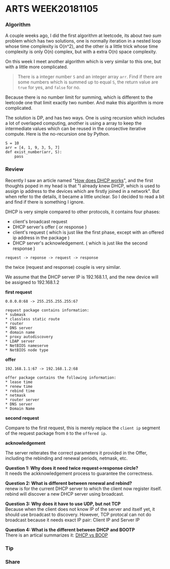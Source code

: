 # ARTS WEEK20181105

### Algorithm
  A couple weeks ago, I did the first algorithm at leetcode, its about *two sum* problem which has two solutions, one is normally iteration in a nested loop whose time complexity is O(n^2), and the other is a little trick whose time complexity is only O(n) complex, but with a extra O(n) space complexity.
  
  On this week I meet another algorithm which is very similar to this one, but with a little more complicated. 
  
> There is a integer number `S` and an integer array `arr`. Find if there are some numbers which is summed up to equal `S`, the return value are `true` for yes, and `false` for no. 

Because there is no number limit for summing, which is different to the leetcode one that limit exactly two number. And make this algorithm is more complicated.

The solution is DP, and has two ways. One is using recursion which includes a lot of overlaped computing, another is using a array to keep the intermediate values which can be reused in the consective iterative compute. Here is the no-recursion one by Python.

```
S = 10
arr = [4, 1, 9, 3, 5, 7]
def exist_number(arr, S):
    pass
```

### Review

Recently I saw an article named "[How does DHCP works](https://www.benburwell.com/posts/how-does-dhcp-work/)", and the first thoughts poped in my head is that "I already knew DHCP, which is used to assign ip address to the devices which are firstly joined in a network". But when refer to the details, it became a little unclear. So I decided to read a bit and find if there is something I ignore. 

DHCP is very simple compared to other protocols, it contains four phases:

* client's broadcast request
* DHCP server's offer ( or response )
* client's request ( which is just like the first phase, except with an offered ip address in the package )
* DHCP server's acknowledgement. ( which is just like the second response )

```request -> reponse -> request -> response```

the twice (request and response) couple is very similar. 

We assume that the DHCP server IP is 192.168.1.1, and the new device will be assigned to 192.168.1.2

**first request**  

```
0.0.0.0:68 -> 255.255.255.255:67

request package contains information:
* submask
* classless static route
* router
* DNS server
* domain name
* proxy autodiscovery
* LDAP server
* NetBIOS nameserve
* NetBIOS node type
```

**offer**

```
192.168.1.1:67 -> 192.168.1.2:68

offer package contains the following information:
* lease time
* renew time
* rebind time
* netmask
* router server
* DNS server
* Domain Name
```

**second request**

Compare to the first request, this is merely replace the `client ip` segment of the request package from `0` to the `offered ip`.

**acknowledgement**

The server reiterates the correct parameters it provided in the Offer, including the rebinding and renewal periods, netmask, etc.


**Question 1: Why does it need twice request->response circle?**  
It needs the ackknowledgement process to guarantee the correctness.

**Question 2: What is different between renewal and rebind?**  
renew is for the current DHCP server to which the client now register itself. rebind will discover a new DHCP server using broadcast.

**Question 3: Why does it have to use UDP, but not TCP**  
Because when the client does not know IP of the server and itself yet, it should use broadcast to discovery. However, TCP protocal can not do broadcast because it needs exact IP pair: Client IP and Server IP

**Question 4: What is the different between DHCP and BOOTP**  
There is an artical summarizes it:  [DHCP vs BOOP](http://www.differencebetween.net/technology/difference-between-dhcp-and-bootp/)

### Tip


    


### Share

